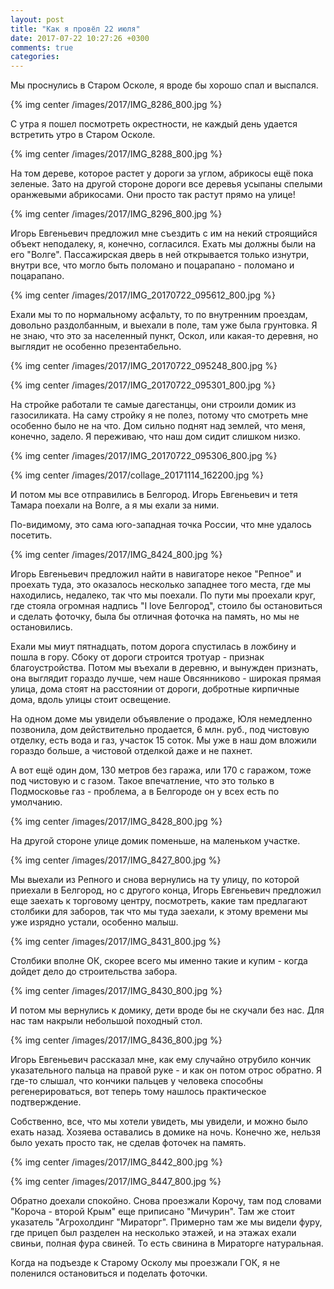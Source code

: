 ```yaml
---
layout: post
title: "Как я провёл 22 июля"
date: 2017-07-22 10:27:26 +0300
comments: true
categories: 
---
```

Мы проснулись в Старом Осколе, я вроде бы хорошо спал и выспался.

{% img center /images/2017/IMG_8286_800.jpg %}

С утра я пошел посмотреть окрестности, не каждый день удается встретить утро в Старом Осколе.
 
{% img center /images/2017/IMG_8288_800.jpg %}

На том дереве, которое растет у дороги за углом, абрикосы ещё пока зеленые. Зато на другой стороне дороги все деревья усыпаны спелыми оранжевыми абрикосами. Они просто так растут прямо на улице!

{% img center /images/2017/IMG_8296_800.jpg %}


Игорь Евгеньевич предложил мне съездить с им на некий строящийся объект неподалеку, я, конечно, согласился. Ехать мы должны были на его "Волге". Пассажирская дверь в ней открывается только изнутри, внутри все, что могло быть поломано и поцарапано - поломано и поцарапано.

{% img center /images/2017/IMG_20170722_095612_800.jpg %}

Ехали мы то по нормальному асфальту, то по внутренним проездам, довольно раздолбанным, и выехали в поле, там уже была грунтовка. Я не знаю, что это за населенный пункт, Оскол, или какая-то деревня, но выглядит не особенно презентабельно.

{% img center /images/2017/IMG_20170722_095248_800.jpg %}

{% img center /images/2017/IMG_20170722_095301_800.jpg %}

На стройке работали те самые дагестанцы, они строили домик из газосиликата. На саму стройку я не полез, потому что смотреть мне особенно было не на что. Дом сильно поднят над землей, что меня, конечно, задело. Я переживаю, что наш дом сидит слишком низко.

{% img center /images/2017/IMG_20170722_095306_800.jpg %}

{% img center /images/2017/collage_20171114_162200.jpg %}


И потом мы все отправились в Белгород. Игорь Евгеньевич и тетя Тамара поехали на Волге, а я мы ехали за ними.


По-видимому, это сама юго-западная точка России, что мне удалось посетить.


{% img center /images/2017/IMG_8424_800.jpg %}

Игорь Евгеньевич предложил найти в навигаторе некое "Репное" и проехать туда, это оказалось несколько западнее того места, где мы находились, недалеко, так что мы поехали. По пути мы проехали круг, где стояла огромная надпись "I love Белгород", стоило бы остановиться и сделать фоточку, была бы отличная фоточка на память, но мы не остановились.

Ехали мы миут пятнадцать, потом дорога спустилась в ложбину и пошла в гору. Сбоку от дороги строится тротуар - признак благоустройства. Потом мы въехали в деревню, и вынужден признать, она выглядит гораздо лучше, чем наше Овсянниково - широкая прямая улица, дома стоят на расстоянии от дороги, добротные кирпичные дома, вдоль улицы стоит освещение.

На одном доме мы увидели объявление о продаже, Юля немедленно позвонила, дом действительно продается, 6 млн. руб., под чистовую отделку, есть вода и газ, участок 15 соток. Мы уже в наш дом вложили гораздо больше, а чистовой отделкой даже и не пахнет.

А вот ещё один дом, 130 метров без гаража, или 170 с гаражом, тоже под чистовую и с газом. Такое впечатление, что это только в Подмосковье газ - проблема, а в Белгороде он у всех есть по умолчанию.

{% img center /images/2017/IMG_8428_800.jpg %}

На другой стороне улице домик поменьше, на маленьком участке.

{% img center /images/2017/IMG_8427_800.jpg %}

Мы выехали из Репного и снова вернулись на ту улицу, по которой приехали в Белгород, но с другого конца, Игорь Евгеньевич предложил еще заехать к торговому центру, посмотреть, какие там предлагают столбики для заборов, так что мы туда заехали, к этому времени мы уже изрядно устали, особенно малыш.

{% img center /images/2017/IMG_8431_800.jpg %}

Столбики вполне ОК, скорее всего мы именно такие и купим - когда дойдет дело до строительства забора.

{% img center /images/2017/IMG_8430_800.jpg %}

И потом мы вернулись к домику, дети вроде бы не скучали без нас. Для нас там накрыли небольшой походный стол.

{% img center /images/2017/IMG_8436_800.jpg %}

Игорь Евгеньевич рассказал мне, как ему случайно отрубило кончик указательного пальца на правой руке - и как он потом отрос обратно. Я где-то слышал, что кончики пальцев у человека способны регенерироваться, вот теперь тому нашлось практическое подтверждение. 

Собственно, все, что мы хотели увидеть, мы увидели, и можно было ехать назад. Хозяева оставались в домике на ночь. Конечно же, нельзя было уехать просто так, не сделав фоточек на память.

{% img center /images/2017/IMG_8442_800.jpg %}

{% img center /images/2017/IMG_8447_800.jpg %}

Обратно доехали спокойно. Снова проезжали Корочу, там под словами "Короча - второй Крым" еще приписано "Мичурин". Там же стоит указатель "Агрохолдинг "Мираторг". Примерно там же мы видели фуру, где прицеп был разделен на несколько этажей, и на этажах ехали свиньи, полная фура свиней. То есть свинина в Мираторге натуральная.


Когда на подъезде к Старому Осколу мы проезжали ГОК, я не поленился остановиться и поделать фоточки. 